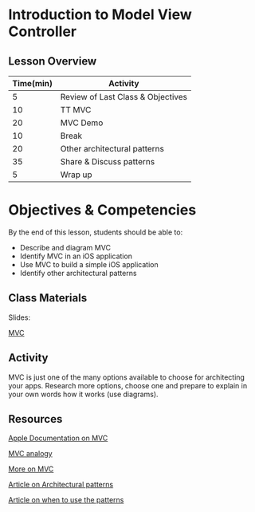 # Introduction to Model View Controller

## Lesson Overview

| **Time(min)** | **Activity**                            |
| ------------- | ----------------------------------------|
| 5             | Review of Last Class & Objectives       |
| 10            | TT MVC                                  |
| 20            | MVC Demo                                |
| 10            | Break                                   |
| 20            | Other architectural patterns            |
| 35            | Share & Discuss patterns                |
| 5             | Wrap up                                 |

# Objectives & Competencies
By the end of this lesson, students should be able to:

- Describe and diagram MVC
- Identify MVC in an iOS application
- Use MVC to build a simple iOS application
- Identify other architectural patterns

## Class Materials

Slides:

[MVC](https://drive.google.com/open?id=1_2znw9C0RFD1MUBcLTsk9kEsOMobVsZSwTbUuWSDvWw)

## Activity

MVC is just one of the many options available to choose for architecting your apps. 
Research more options, choose one and prepare to explain in your own words how it works (use diagrams).

## Resources

[Apple Documentation on MVC](https://developer.apple.com/library/content/documentation/General/Conceptual/DevPedia-CocoaCore/MVC.html)

[MVC analogy](https://medium.freecodecamp.org/model-view-controller-mvc-explained-through-ordering-drinks-at-the-bar-efcba6255053)

[More on MVC](https://codeburst.io/mvc-design-pattern-analogy-to-an-old-school-landline-3dcd2e994063)

[Article on Architectural patterns](https://medium.com/ios-os-x-development/ios-architecture-patterns-ecba4c38de52)

[Article on when to use the patterns](https://medium.com/swift2go/programming-patterns-in-swift-5bcd7b77c660)
